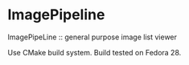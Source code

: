 # ImagePipeline
ImagePipeLine :: general purpose image list viewer

Use CMake build system. Build tested on Fedora 28.
